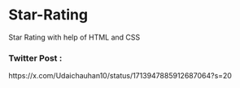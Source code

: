 # Star-Rating
Star Rating with help of HTML and CSS

<h3>Twitter Post :</h3>
https://x.com/Udaichauhan10/status/1713947885912687064?s=20
